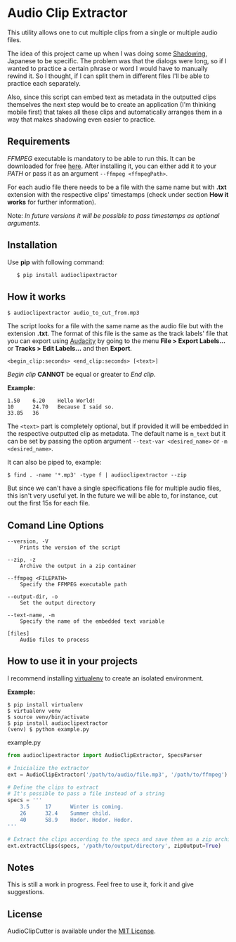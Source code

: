 Audio Clip Extractor
====================

This utility allows one to cut multiple clips from a single or multiple audio files.

The idea of this project came up when I was doing some [Shadowing](https://en.wikipedia.org/wiki/Speech_shadowing), Japanese to be specific. The problem was that the dialogs were long, so if I wanted to practice a certain phrase or word I would have to manually rewind it. So I thought, if I can split them in different files I'll be able to practice each separately.

Also, since this script can embed text as metadata in the outputted clips themselves the next step would be to create an application (I'm thinking mobile first) that takes all these clips and automatically arranges them in a way that makes shadowing even easier to practice.


Requirements
------------

*FFMPEG* executable is mandatory to be able to run this. It can be downloaded for free
 [here](https://ffmpeg.org/download.html).
After installing it, you can either add it to your *PATH* or pass it as an argument `--ffmpeg <ffmpegPath>`.

For each audio file there needs to be a file with the same name but with **.txt** extension with the respective clips' timestamps (check under section **How it works** for further information).

Note: *In future versions it will be possible to pass timestamps as optional arguments.*


Installation
------------

Use **pip** with following command:

 ```Bash
    $ pip install audioclipextractor
 ```


How it works
------------

```
$ audioclipextractor audio_to_cut_from.mp3

```

The script looks for a file with the same name as the audio file but with the extension **.txt**. The format of this file is the same as the track labels' file that you can export using [Audacity](http://www.audacityteam.org/) by going to the menu **File > Export Labels...** or **Tracks > Edit Labels...** and then **Export**.

```
<begin_clip:seconds> <end_clip:seconds> [<text>]
```

*Begin clip* **CANNOT** be equal or greater to *End clip*. 


**Example:**

```
1.50    6.20    Hello World!
10      24.70   Because I said so.
33.85   36
```

The `<text>` part is completely optional, but if provided it will be embedded in the respective outputted clip as metadata. The default name is `m_text` but it can be set by passing the option argument `--text-var <desired_name>` or `-m <desired_name>`.

It can also be piped to, example:

```
$ find . -name '*.mp3' -type f | audioclipextractor --zip
```

But since we can't have a single specifications file for multiple audio files, this isn't very useful yet. In the future we will be able to, for instance, cut out the first 15s for each file.


Comand Line Options
-------------------

```
--version, -V
    Prints the version of the script

--zip, -z
    Archive the output in a zip container

--ffmpeg <FILEPATH>
    Specify the FFMPEG executable path

--output-dir, -o
    Set the output directory

--text-name, -m
    Specify the name of the embedded text variable

[files]
    Audio files to process
```

How to use it in your projects
------------------------------

I recommend installing [virtualenv](https://virtualenv.pypa.io/en/latest/installation.html) 
to create an isolated environment.

**Example:**

```
$ pip install virtualenv
$ virtualenv venv
$ source venv/bin/activate
$ pip install audioclipextractor
(venv) $ python example.py
```

example.py

```Python
from audioclipextractor import AudioClipExtractor, SpecsParser

# Inicialize the extractor
ext = AudioClipExtractor('/path/to/audio/file.mp3', '/path/to/ffmpeg')

# Define the clips to extract
# It's possible to pass a file instead of a string
specs = '''
	3.5     17      Winter is coming.
	26      32.4    Summer child.
	40      58.9    Hodor. Hodor. Hodor.
'''

# Extract the clips according to the specs and save them as a zip archive
ext.extractClips(specs, '/path/to/output/directory', zipOutput=True)
```


Notes
-----

This is still a work in progress. Feel free to use it, fork it and give suggestions.


License
-------

AudioClipCutter is available under the [MIT License](http://opensource.org/licenses/MIT).
